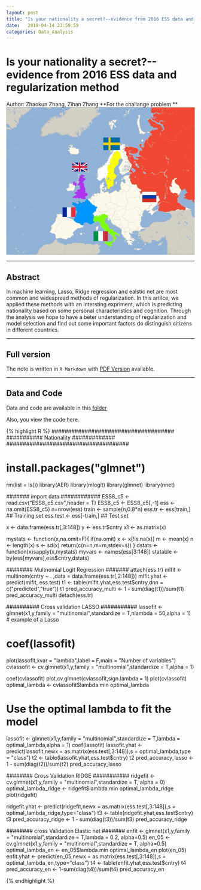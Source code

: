```yaml
---
layout: post
title: "Is your nationality a secret?--evidence from 2016 ESS data and regularization method"
date:   2019-04-14 23:59:59
categories: Data_Analysis
---
```

# Is your nationality a secret?--evidence from 2016 ESS data and regularization method

Author: Zhaokun Zhang, Zihan Zhang **For the challange problem **
![euromap](/static/img/Euromap.png)

----
## Abstract

In machine learning, Lasso, Ridge regression and ealstic net are most common and widespread methods of regularization. In this artilce, we applied these methods with an intersting expriment, which is predicting nationality based on some personal characteristics and cognition. Through the analysis we hope to have a beter understanding of regularization and model selection and find out some important factors do distinguish citizens in different countries.

----


## Full version

The note is written in `R Markdown` with [PDF Version]({{site.baseurl}}/assets/HW4_script.pdf) available.

----

## Data and Code
Data and code are available in this [folder](https://github.com/landbuland/landbuland.github.io/tree/master/static/posts/HW4)

Also, you view the code here.

{% highlight R %}
#####################################
########### Nationality #############
#####################################

# install.packages("glmnet")
rm(list = ls())
library(AER)
library(mlogit)
library(glmnet)
library(nnet)

####### import data ############
ESS8_c5 <- read.csv("ESS8_c5.csv",header = T)
ESS8_c5 <- ESS8_c5[,-1]
ess <- na.omit(ESS8_c5)
n=nrow(ess)
train <- sample(n,0.8*n)
ess.tr <- ess[train,] ## Training set
ess.test <- ess[-train,] ## Test set

x <- data.frame(ess.tr[,3:148])
y <- ess.tr$cntry
x1 <- as.matrix(x)

mystats <- function(x,na.omit=F){
  if(na.omit)
    x <- x[!is.na(x)]
  m <- mean(x)
  n <- length(x)
  s <- sd(x)
  return(c(n=n,m=m,stdev=s))
}
dstats <- function(x)sapply(x,mystats)
myvars <- names(ess[3:148])
statable <- by(ess[myvars],ess$cntry,dstats)

######## Multnomial Logit Regression #######
attach(ess.tr)
mlfit <- multinom(cntry ~ . ,data = data.frame(ess.tr[,2:148]))
mlfit.yhat <- predict(mlfit, ess.test)
t1 <- table(mlfit.yhat,ess.test$cntry,dnn = c("predicted","true"))
t1
pred_accuracy_multi <- 1 - sum(diag(t1))/sum(t1)
pred_accuracy_multi
detach(ess.tr)

########## Cross validation LASSO ###########
lassofit <- glmnet(x1,y,family = "multinomial",standardize = T,nlambda = 50,alpha = 1) # example of a Lasso
# coef(lassofit)
plot(lassofit,xvar = "lambda",label = F,main = "Number of variables")
cvlassofit <- cv.glmnet(x1,y,family = "multinomial",standardize = T,alpha = 1)

coef(cvlassofit)
plot.cv.glmnet(cvlassofit,sign.lambda = 1)
plot(cvlassofit)
optimal_lambda <- cvlassofit$lambda.min
optimal_lambda

# Use the optimal lambda to fit the model
lassofit <- glmnet(x1,y,family = "multinomial",standardize = T,lambda = optimal_lambda,alpha = 1)
coef(lassofit)
lassofit.yhat <- predict(lassofit,newx = as.matrix(ess.test[,3:148]),s = optimal_lambda,type = "class")
t2 <- table(lassofit.yhat,ess.test$cntry)
t2
pred_accuracy_lasso <- 1 - sum(diag(t2))/sum(t2)
pred_accuracy_lasso

######## Cross Validation RIDGE ###########
ridgefit <- cv.glmnet(x1,y,family = "multinomial",standardize = T, alpha = 0)
optimal_lambda_ridge <- ridgefit$lambda.min
optimal_lambda_ridge
plot(ridgefit)

ridgefit.yhat <- predict(ridgefit,newx = as.matrix(ess.test[,3:148]),s = optimal_lambda_ridge,type="class")
t3 <- table(ridgefit.yhat,ess.test$cntry)
t3
pred_accuracy_ridge <- 1 - sum(diag(t3))/sum(t3)
pred_accuracy_ridge

######## cross Validation Elastic net #######
enfit <- glmnet(x1,y,family = "multinomial",standardize = T,lambda = 0.2, alpha=0.5)
en_05 <- cv.glmnet(x1,y,family = "multinomial",standardize = T, alpha=0.5)
optimal_lambda_en <- en_05$lambda.min
optimal_lambda_en 
plot(en_05)
enfit.yhat <- predict(en_05,newx = as.matrix(ess.test[,3:148]),s = optimal_lambda_en,type="class")
t4 <- table(enfit.yhat,ess.test$cntry)
t4
pred_accuracy_en <- 1-sum(diag(t4))/sum(t4)
pred_accuracy_en


{% endhighlight %}
